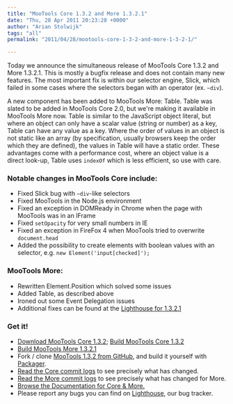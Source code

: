 ```yaml
---
title: "MooTools Core 1.3.2 and More 1.3.2.1"
date: "Thu, 28 Apr 2011 20:23:28 +0000"
author: "Arian Stolwijk"
tags: "all"
permalink: "2011/04/28/mootools-core-1-3-2-and-more-1-3-2-1/"

---
```

Today we announce the simultaneous release of MooTools Core 1.3.2 and More 1.3.2.1. This is mostly a bugfix release and does not contain many new features. The most important fix is within our selector engine, Slick, which failed in some cases where the selectors began with an operator (ex. `~div`).

A new component has been added to MooTools More: Table. Table was slated to be added in MooTools Core 2.0, but we're making it available in MooTools More now. Table is similar to the JavaScript object literal, but where an object can only have a scalar value (string or number) as a key, Table can have any value as a key. Where the order of values in an object is not static like an array (by specification, usually browsers keep the order which they are defined), the values in Table will have a static order. These advantages come with a performance cost, where an object value is a direct look-up, Table uses `indexOf` which is less efficient, so use with care.

### Notable changes in MooTools Core include:

- Fixed Slick bug with `~div`-like selectors
- Fixed MooTools in the Node.js environment
- Fixed an exception in DOMReady in Chrome when the page with MooTools was in an IFrame
- Fixed `setOpacity` for very small numbers in IE
- Fixed an exception in FireFox 4 when MooTools tried to overwrite `document.head`
- Added the possibility to create elements with boolean values with an selector, e.g. `new Element('input[checked]');`

### MooTools More:

- Rewritten Element.Position which solved some issues 
- Added Table, as described above
- Ironed out some Event Delegation issues
- Additional fixes can be found at the [Lighthouse for 1.3.2.1](https://mootools.lighthouseapp.com/projects/24057/milestones/104271-1322)


### Get it!

* [Download MooTools Core 1.3.2](/download); [Build MooTools Core 1.3.2](/core/)
* [Build MooTools More 1.3.2.1](/more/)
* Fork / clone [MooTools 1.3.2 from GitHub](http://github.com/mootools/mootools-core/tree/1.3.2), and build it yourself with [Packager](http://github.com/kamicane/packager).
* [Read the Core commit logs](http://github.com/mootools/mootools-core/commits/1.3.2) to see precisely what has changed.
* [Read the More commit logs](http://github.com/mootools/mootools-more/commits/1.3.2.1) to see precisely what has changed for More.
* [Browse the Documentation for Core & More.](/docs)
* Please report any bugs you can find on [Lighthouse](https://mootools.lighthouseapp.com/projects/2706-mootools/tickets), our bug tracker.
